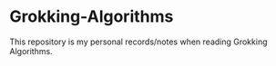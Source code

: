 # Grokking-Algorithms
This repository is my personal records/notes when reading Grokking Algorithms.
